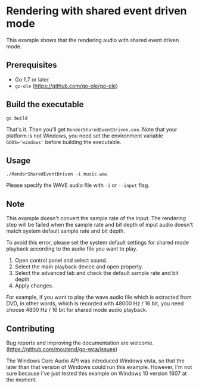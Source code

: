 # Rendering with shared event driven mode

This example shows that the rendering audio with shared event driven mode.

## Prerequisites

- Go 1.7 or later
- `go-ole` (https://github.com/go-ole/go-ole)

## Build the executable

```shell
go build
```

That's it. Then you'll get `RenderSharedEventDriven.exe`. Note that your platform is not Windows, you need set the environment variable `GOOS='windows'` before building the executable.

## Usage

```shell
./RenderSharedEventDriven -i music.wav
```

Please specify the WAVE audio file with `-i` or `--input` flag.

## Note

This example doesn't convert the sample rate of the input. The rendering step will be failed when the sample rate and bit depth of input audio doesn't match system default sample rate and bit depth.

To avoid this error, please set the system default settings for shared mode playback according to the audio file you want to play.

1. Open control panel and select sound.
1. Select the main playback device and open property.
1. Select the advanced tab and check the default sample rate and bit depth.
1. Apply changes.

For example, if you want to play the wave audio file which is extracted from DVD, in other words, which is recorded with 48000 Hz / 16 bit, you need choose 4800 Hz / 16 bit for shared mode audio playback.

## Contributing

Bug reports and improving the documentation are welcome. (https://github.com/moutend/go-wca/issues)

The Windows Core Audio API was introduced Windows vista, so that the later than that version of Windows could run this example. However, I'm not sure because I've just tested this example on Windows 10 version 1607 at the moment.
